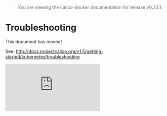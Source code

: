 > You are viewing the calico-docker documentation for release v0.23.1.

# Troubleshooting

This document has moved!

See: http://docs.projectcalico.org/v1.5/getting-started/kubernetes/troubleshooting

[![Analytics](https://calico-ga-beacon.appspot.com/UA-52125893-3/calico-containers/docs/cni/kubernetes/Troubleshooting.md?pixel)](https://github.com/igrigorik/ga-beacon)
